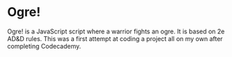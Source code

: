 # Ogre!
Ogre! is a JavaScript script where a warrior fights an ogre. It is based on 2e AD&amp;D rules. This was a first attempt at coding a project all on my own after completing Codecademy.
